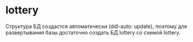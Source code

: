 # lottery

Структура БД создастся автоматически (ddl-auto: update), поэтому для развертывания базы достаточно создать БД lottery со схемой lottery.